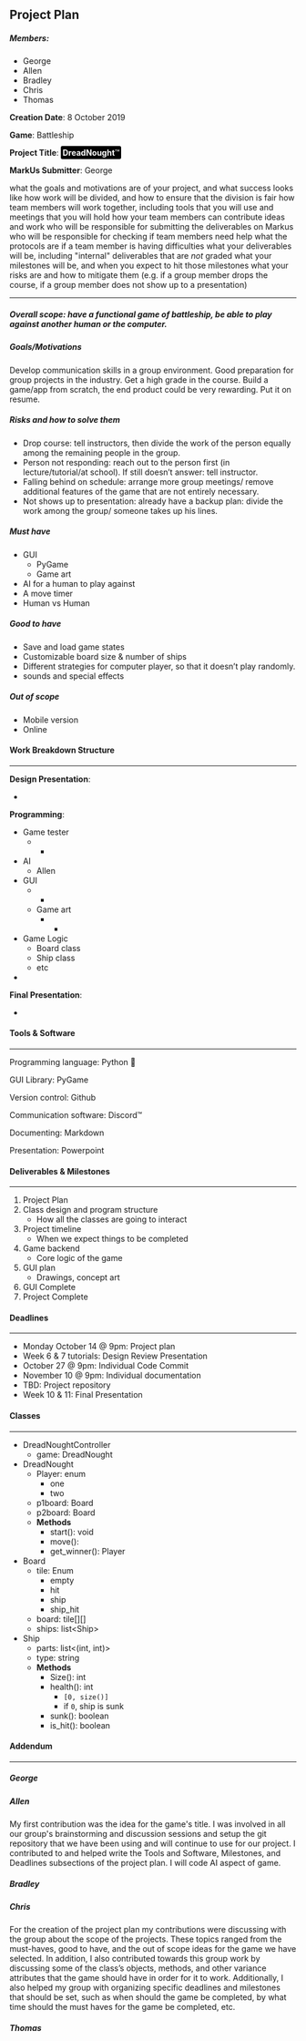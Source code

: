## Project Plan

##### Members:

- George
- Allen
- Bradley
- Chris
- Thomas

**Creation Date**: 8 October 2019

**Game**: Battleship

**Project Title**: <span style="background:black;color:white;padding:3px;border-radius:3px;">**DreadNought**:tm:</span>

**MarkUs Submitter**: George

 what the goals and motivations are of your project, and what success looks like how work will be divided, and how to ensure that the division is fair how team members will work together, including tools that you will use and meetings that you will hold how your team members can contribute ideas and work who will be responsible for submitting the deliverables on Markus who will be responsible for checking if team members need help what the protocols are if a team member is having difficulties what your deliverables will be, including "internal" deliverables that are *not* graded what your milestones will be, and when you expect to hit those milestones what your risks are and how to mitigate them (e.g. if a group member drops the course, if a group member does not show up to a presentation) 

---
##### Overall scope: have a functional game of battleship, be able to play against another human or the computer.

##### Goals/Motivations

Develop communication skills in a group environment. Good preparation for group projects in the industry. Get a high grade in the course. Build a game/app from scratch, the end product could be very rewarding. Put it on resume.

##### Risks and how to solve them
- Drop course: tell instructors, then divide the work of the person equally among the remaining people in the group.
- Person not responding: reach out to the person first (in lecture/tutorial/at school). If still doesn’t answer: tell instructor.
- Falling behind on schedule: arrange more group meetings/ remove additional features of the game that are not entirely necessary.
- Not shows up to presentation: already have a backup plan: divide the work among the group/ someone takes up his lines.

##### Must have

- GUI
  - PyGame
  - Game art
- AI for a human to play against
- A move timer
- Human vs Human

##### Good to have

- Save and load game states
- Customizable board size & number of ships
- Different strategies for computer player, so that it doesn’t play randomly.
- sounds and special effects 

##### Out of scope

- Mobile version
- Online

#### Work Breakdown Structure

---

**Design Presentation**:

- 

**Programming**:

- Game tester
  - -
- AI
  - Allen
- GUI
  - -
  - Game art
    - -
- Game Logic
  - Board class
  - Ship class
  - etc
- 

**Final Presentation**:

- 

#### Tools & Software

---

Programming language: Python :snake:

GUI Library: PyGame

Version control: Github

Communication software: Discord:tm:

Documenting: Markdown

Presentation: Powerpoint

#### Deliverables & Milestones

---

1. Project Plan
2. Class design and program structure
   - How all the classes are going to interact
3. Project timeline
   - When we expect things to be completed
4. Game backend
   - Core logic of the game
5. GUI plan
   - Drawings, concept art
6. GUI Complete
7. Project Complete

#### Deadlines

---

- Monday October 14 @ 9pm: Project plan
- Week 6 & 7 tutorials: Design Review Presentation
- October 27 @ 9pm: Individual Code Commit
- November 10 @ 9pm: Individual documentation
- TBD: Project repository
- Week 10 & 11: Final Presentation

#### Classes

---

- DreadNoughtController
  - game: DreadNought
- DreadNought
  - Player: enum
    - one
    - two
  - p1board: Board
  - p2board: Board
  - **Methods**
    - start(): void
    - move():
    - get_winner(): Player
- Board
  - tile: Enum
    - empty
    - hit
    - ship
    - ship_hit
  - board: tile\[][]
  - ships: list\<Ship>
- Ship
  - parts: list<(int, int)>
  - type: string
  - **Methods**
    - Size(): int
    - health(): int
      - `[0, size()]`
      - if `0`, ship is sunk
    - sunk(): boolean
    - is_hit(): boolean

#### Addendum

---

##### George

##### Allen
My first contribution was the idea for the game's title. I was involved in all our group's brainstorming and discussion sessions and setup the git repository that we have been using and will continue to use for our project. I contributed to and helped write the  Tools and Software, Milestones, and Deadlines subsections of the project plan. I will code AI aspect of game.

##### Bradley

##### Chris
For the creation of the project plan my contributions were discussing with the group about the scope of the projects. These topics ranged from the must-haves, good to have, and the out of scope ideas for the game we have selected. In addition, I also contributed towards this group work by discussing some of the class’s objects, methods, and other variance attributes that the game should have in order for it to work. Additionally, I also helped my group with organizing specific deadlines and milestones that should be set, such as when should the game be completed, by what time should the must haves for the game be completed, etc.   

##### Thomas

